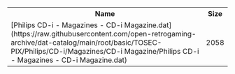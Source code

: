 <table>
<tr><th>Name</th><th>Size</th></tr>
<tr><td>[Philips CD-i - Magazines - CD-i Magazine.dat](https://raw.githubusercontent.com/open-retrogaming-archive/dat-catalog/main/root/basic/TOSEC-PIX/Philips/CD-i/Magazines/CD-i Magazine/Philips CD-i - Magazines - CD-i Magazine.dat)</td><td>2058</td></tr>
</table>
